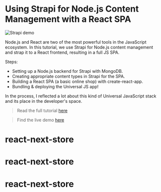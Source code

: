 # Using Strapi for Node.js Content Management with a React SPA

![Strapi demo](https://snipcart.com/media/203792/node-js-react-strapi-1.png)

Node.js and React are two of the most powerful tools in the JavaScript ecosystem. In this tutorial, we use Strapi for Node.js content management and strap it to a React frontend, resulting in a full JS SPA.

Steps:

- Setting up a Node.js backend for Strapi with MongoDB.
- Creating appropriate content types in Strapi for the SPA.
- Building a React SPA (a basic online shop) with create-react-app.
- Bundling & deploying the Universal JS app!

In the process, I reflected a lot about this kind of Universal JavaScript stack and its place in the developer's space.

> Read the full tutorial [here](https://snipcart.com/blog/node-js-react-strapi-tutorial)

> Find the live demo [here](https://snipcart-strapi-react.netlify.com/)


# react-next-store
# react-next-store
# react-next-store
